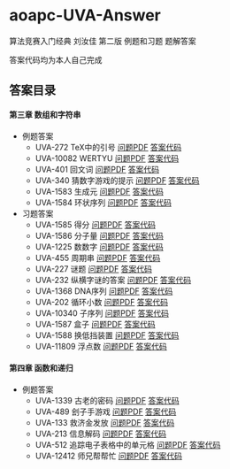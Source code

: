 # aoapc-UVA-Answer
算法竞赛入门经典 刘汝佳 第二版 例题和习题 题解答案

答案代码均为本人自己完成  

## 答案目录
#### 第三章 数组和字符串  
* 例题答案
    * UVA-272 TeX中的引号 
    [问题PDF](Chapter-3/UVA-272.pdf)  [答案代码](Chapter-3/UVA-272.cpp)  
    * UVA-10082 WERTYU 
    [问题PDF](Chapter-3/UVA-10082.pdf)  [答案代码](Chapter-3/UVA-10082.cpp)  
    * UVA-401 回文词 
    [问题PDF](Chapter-3/UVA-401.pdf)  [答案代码](Chapter-3/UVA-401.cpp)  
    * UVA-340 猜数字游戏的提示 
    [问题PDF](Chapter-3/UVA-340.pdf)  [答案代码](Chapter-3/UVA-340.cpp)  
    * UVA-1583 生成元 
    [问题PDF](Chapter-3/UVA-1583.pdf)  [答案代码](Chapter-3/UVA-1583.cpp)  
    * UVA-1584 环状序列 
    [问题PDF](Chapter-3/UVA-1584.pdf)  [答案代码](Chapter-3/UVA-1584.cpp)  
* 习题答案
    * UVA-1585 得分 
    [问题PDF](Chapter-3/UVA-1585.pdf)  [答案代码](Chapter-3/UVA-1585.cpp)  
    * UVA-1586 分子量 
    [问题PDF](Chapter-3/UVA-1586.pdf)  [答案代码](Chapter-3/UVA-1586.cpp) 
    * UVA-1225 数数字 
    [问题PDF](Chapter-3/UVA-1225.pdf)  [答案代码](Chapter-3/UVA-1225.cpp) 
    * UVA-455 周期串 
    [问题PDF](Chapter-3/UVA-455.pdf)  [答案代码](Chapter-3/UVA-455.cpp) 
    * UVA-227 谜题 
    [问题PDF](Chapter-3/UVA-227.pdf)  [答案代码](Chapter-3/UVA-227.cpp) 
    * UVA-232 纵横字谜的答案 
    [问题PDF](Chapter-3/UVA-232.pdf)  [答案代码](Chapter-3/UVA-232.cpp) 
    * UVA-1368 DNA序列 
    [问题PDF](Chapter-3/UVA-1368.pdf)  [答案代码](Chapter-3/UVA-1368.cpp) 
    * UVA-202 循环小数 
    [问题PDF](Chapter-3/UVA-202.pdf)  [答案代码](Chapter-3/UVA-202.cpp) 
    * UVA-10340 子序列 
    [问题PDF](Chapter-3/UVA-10340.pdf)  [答案代码](Chapter-3/UVA-10340.cpp) 
    * UVA-1587 盒子 
    [问题PDF](Chapter-3/UVA-1587.pdf)  [答案代码](Chapter-3/UVA-1587.cpp) 
    * UVA-1588 换低挡装置 
    [问题PDF](Chapter-3/UVA-1588.pdf)  [答案代码](Chapter-3/UVA-1588.cpp) 
    * UVA-11809 浮点数 
    [问题PDF](Chapter-3/UVA-11809.pdf)  [答案代码](Chapter-3/UVA-11809.cpp) 
#### 第四章 函数和递归  
* 例题答案
    * UVA-1339 古老的密码 
    [问题PDF](Chapter-4/UVA-1339.pdf)  [答案代码](Chapter-4/UVA-1339.cpp)  
    * UVA-489 刽子手游戏 
    [问题PDF](Chapter-4/UVA-489.pdf)  [答案代码](Chapter-4/UVA-489.cpp)  
    * UVA-133 救济金发放 
    [问题PDF](Chapter-4/UVA-133.pdf)  [答案代码](Chapter-4/UVA-133.cpp)  
    * UVA-213 信息解码 
    [问题PDF](Chapter-4/UVA-213.pdf)  [答案代码](Chapter-4/UVA-213.cpp)  
    * UVA-512 追踪电子表格中的单元格 
    [问题PDF](Chapter-4/UVA-512.pdf)  [答案代码](Chapter-4/UVA-512.cpp)  
    * UVA-12412 师兄帮帮忙 
    [问题PDF](Chapter-4/UVA-12412.pdf)  [答案代码](Chapter-4/UVA-12412.cpp)  
